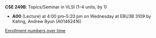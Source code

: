 **CSE 249B**: Topics/Seminar in VLSI (1–4 units, by 1)

- **A00** (Lecture) at 4:00 pm–5:20 pm on Wednesday at EBU3B 3109 by Kahng, Andrew Byun (A01462416)

[Enrollment numbers over time](./CSE249B.tsv)
